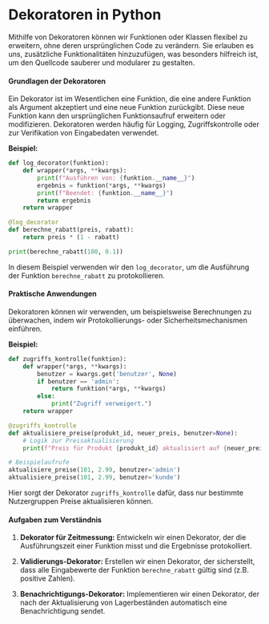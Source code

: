 # Dekoratoren in Python

Mithilfe von Dekoratoren können wir Funktionen oder Klassen flexibel zu erweitern, ohne deren ursprünglichen Code zu verändern. Sie erlauben es uns, zusätzliche Funktionalitäten hinzuzufügen, was besonders hilfreich ist, um den Quellcode sauberer und modularer zu gestalten.

#### Grundlagen der Dekoratoren

Ein Dekorator ist im Wesentlichen eine Funktion, die eine andere Funktion als Argument akzeptiert und eine neue Funktion zurückgibt. Diese neue Funktion kann den ursprünglichen Funktionsaufruf erweitern oder modifizieren. Dekoratoren werden häufig für Logging, Zugriffskontrolle oder zur Verifikation von Eingabedaten verwendet.

**Beispiel:**

```python
def log_decorator(funktion):
    def wrapper(*args, **kwargs):
        print(f"Ausführen von: {funktion.__name__}")
        ergebnis = funktion(*args, **kwargs)
        print(f"Beendet: {funktion.__name__}")
        return ergebnis
    return wrapper

@log_decorator
def berechne_rabatt(preis, rabatt):
    return preis * (1 - rabatt)

print(berechne_rabatt(100, 0.1))
```

In diesem Beispiel verwenden wir den `log_decorator`, um die Ausführung der Funktion `berechne_rabatt` zu protokollieren.

#### Praktische Anwendungen

Dekoratoren können wir verwenden, um beispielsweise Berechnungen zu überwachen, indem wir Protokollierungs- oder Sicherheitsmechanismen einführen.

**Beispiel:**

```python
def zugriffs_kontrolle(funktion):
    def wrapper(*args, **kwargs):
        benutzer = kwargs.get('benutzer', None)
        if benutzer == 'admin':
            return funktion(*args, **kwargs)
        else:
            print("Zugriff verweigert.")
    return wrapper

@zugriffs_kontrolle
def aktualisiere_preise(produkt_id, neuer_preis, benutzer=None):
    # Logik zur Preisaktualisierung
    print(f"Preis für Produkt {produkt_id} aktualisiert auf {neuer_preis}")

# Beispielaufrufe
aktualisiere_preise(101, 2.99, benutzer='admin')
aktualisiere_preise(101, 2.99, benutzer='kunde')
```

Hier sorgt der Dekorator `zugriffs_kontrolle` dafür, dass nur bestimmte Nutzergruppen Preise aktualisieren können.

#### Aufgaben zum Verständnis

1. **Dekorator für Zeitmessung:**
   Entwickeln wir einen Dekorator, der die Ausführungszeit einer Funktion misst und die Ergebnisse protokolliert.

2. **Validierungs-Dekorator:**
   Erstellen wir einen Dekorator, der sicherstellt, dass alle Eingabewerte der Funktion `berechne_rabatt` gültig sind (z.B. positive Zahlen).

3. **Benachrichtigungs-Dekorator:**
   Implementieren wir einen Dekorator, der nach der Aktualisierung von Lagerbeständen automatisch eine Benachrichtigung sendet.